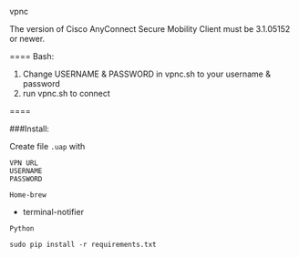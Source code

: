 vpnc

The version of Cisco AnyConnect Secure Mobility Client must be 3.1.05152 or newer.

====
Bash:
1. Change USERNAME & PASSWORD in vpnc.sh to your username & password
2. run vpnc.sh to connect

====



###Install:

Create file ``.uap`` with

    VPN URL
    USERNAME
    PASSWORD

``Home-brew``

 - terminal-notifier
 
``Python``
 
    sudo pip install -r requirements.txt      
    
    